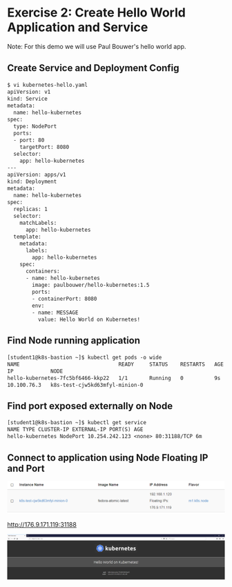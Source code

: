 # Exercise 2: Create Hello World Application and Service
Note: For this demo we will use Paul Bouwer's hello world app.

## Create Service and Deployment Config

```
$ vi kubernetes-hello.yaml
apiVersion: v1
kind: Service
metadata:
  name: hello-kubernetes
spec:
  type: NodePort
  ports:
  - port: 80
    targetPort: 8080
  selector:
    app: hello-kubernetes
---
apiVersion: apps/v1
kind: Deployment
metadata:
  name: hello-kubernetes
spec:
  replicas: 1
  selector:
    matchLabels:
      app: hello-kubernetes
  template:
    metadata:
      labels:
        app: hello-kubernetes
    spec:
      containers:
      - name: hello-kubernetes
        image: paulbouwer/hello-kubernetes:1.5
        ports:
        - containerPort: 8080
        env:
        - name: MESSAGE
          value: Hello World on Kubernetes!
```

## Find Node running application
```
[student1@k8s-bastion ~]$ kubectl get pods -o wide
NAME                                READY     STATUS    RESTARTS   AGE       IP            NODE
hello-kubernetes-7fc5bf6466-kkp22   1/1       Running   0          9s        10.100.76.3   k8s-test-cjw5kd63mfyl-minion-0
```

## Find port exposed externally on Node
```
[student1@k8s-bastion ~]$ kubectl get service
NAME TYPE CLUSTER-IP EXTERNAL-IP PORT(S) AGE
hello-kubernetes NodePort 10.254.242.123 <none> 80:31188/TCP 6m
```

## Connect to application using Node Floating IP and Port
![](images/node.PNG)

http://176.9.171.119:31188

![](images/helloworld.PNG)
